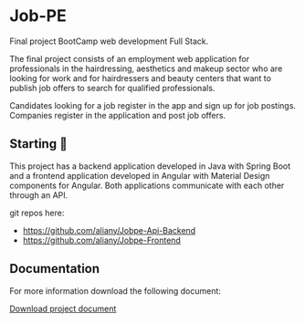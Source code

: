 

# Job-PE
Final project BootCamp web development Full Stack.

The final project consists of an employment web application for professionals in the hairdressing, aesthetics and makeup sector who are looking for work and for hairdressers and beauty centers that want to publish job offers to search for qualified professionals.


Candidates looking for a job register in the app and sign up for job postings.
Companies register in the application and post job offers.


## Starting 🚀

This project has a backend application developed in Java with Spring Boot and a frontend application developed in Angular with Material Design components for Angular. Both applications communicate with each other through an API.

git repos here:

* https://github.com/aliany/Jobpe-Api-Backend
* https://github.com/aliany/Jobpe-Frontend

## Documentation
For more information download the following document:

[Download project document](https://github.com/aliany/Final-Project-Ironhack-JobPe/raw/main/Poyecto%20final%20bootcamp%20development%20ironhack.pdf)
